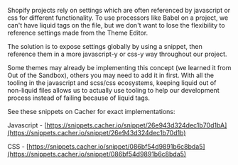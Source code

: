 Shopify projects rely on settings which are often referenced by javascript or css
for different functionality. To use processors like Babel on a project, we can't
have liquid tags on the file, but we don't want to lose the flexibility to
reference settings made from the Theme Editor.

The solution is to expose settings globally by using a snippet, then
reference them in a more javascript-y or css-y way throughout our project.

Some themes may already be implementing this concept (we learned it from Out of
the Sandbox), others you may need to add it in first. With all the tooling in
the javascript and scss/css ecosystems, keeping liquid out of non-liquid files
allows us to actually use tooling to help our development process instead of
failing because of liquid tags.

See these snippets on Cacher for exact implementations:

Javascript - [https://snippets.cacher.io/snippet/26e943d324dec1b70d1bA](https://snippets.cacher.io/snippet/26e943d324dec1b70d1b)

CSS - [https://snippets.cacher.io/snippet/086bf54d9891b6c8bda5](https://snippets.cacher.io/snippet/086bf54d9891b6c8bda5)


